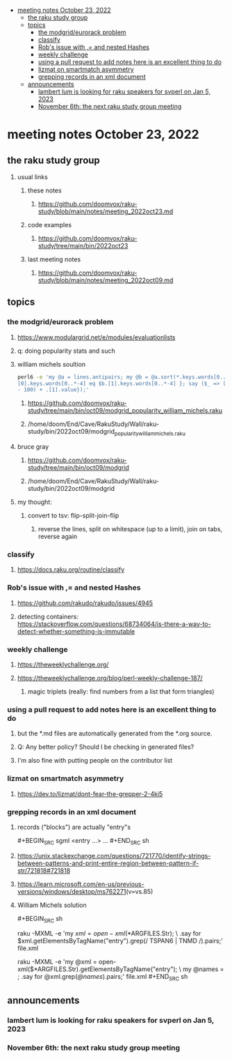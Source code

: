 - [meeting notes October 23, 2022](#org2c6ba4c)
  - [the raku study group](#org79bb2e5)
  - [topics](#org944ceab)
    - [the modgrid/eurorack problem](#org956442c)
    - [classify](#org765e250)
    - [Rob's issue with ,= and nested Hashes](#org7dd8b6b)
    - [weekly challenge](#org97f6941)
    - [using a pull request to add notes here is an excellent thing to do](#org4a87a97)
    - [lizmat on smartmatch asymmetry](#org788b5c9)
    - [grepping records in an xml document](#org858038a)
  - [announcements](#org6f9bfb4)
    - [lambert lum is looking for raku speakers for svperl on Jan 5, 2023](#org52594d6)
    - [November 6th: the next raku study group meeting](#org449dd86)


<a id="org2c6ba4c"></a>

# meeting notes October 23, 2022


<a id="org79bb2e5"></a>

## the raku study group

1.  usual links

    1.  these notes
    
        1.  <https://github.com/doomvox/raku-study/blob/main/notes/meeting_2022oct23.md>
    
    2.  code examples
    
        1.  <https://github.com/doomvox/raku-study/tree/main/bin/2022oct23>
    
    3.  last meeting notes
    
        1.  <https://github.com/doomvox/raku-study/blob/main/notes/meeting_2022oct09.md>


<a id="org944ceab"></a>

## topics


<a id="org956442c"></a>

### the modgrid/eurorack problem

1.  <https://www.modulargrid.net/e/modules/evaluationlists>

2.  q: doing popularity stats and such

3.  william michels soultion

    ```sh
    perl6 -e 'my @a = lines.antipairs; my @b = @a.sort(*.keys.words[0..*-3]).rotor(2 => -1); my @c; do for @b -> $b { @c.push($b) if $b.
    [0].keys.words[0..*-4] eq $b.[1].keys.words[0..*-4] }; say ($_ => (.[0].value - 100) + .[1].value).antipairs for @c.sort( { (.[0].value
    - 100) + .[1].value});'
    ```
    
    1.  <https://github.com/doomvox/raku-study/tree/main/bin/oct09/modgrid_popularity_william_michels.raku>
    
    2.  /home/doom/End/Cave/RakuStudy/Wall/raku-study/bin/2022oct09/modgrid<sub>popularity</sub><sub>william</sub><sub>michels.raku</sub>

4.  bruce gray

    1.  <https://github.com/doomvox/raku-study/tree/main/bin/oct09/modgrid>
    
    2.  /home/doom/End/Cave/RakuStudy/Wall/raku-study/bin/2022oct09/modgrid

5.  my thought:

    1.  convert to tsv: flip-split-join-flip
    
        1.  reverse the lines, split on whitespace (up to a limit), join on tabs, reverse again


<a id="org765e250"></a>

### classify

1.  <https://docs.raku.org/routine/classify>


<a id="org7dd8b6b"></a>

### Rob's issue with ,= and nested Hashes

1.  <https://github.com/rakudo/rakudo/issues/4945>

2.  detecting containers: <https://stackoverflow.com/questions/68734064/is-there-a-way-to-detect-whether-something-is-immutable>


<a id="org97f6941"></a>

### weekly challenge

1.  <https://theweeklychallenge.org/>

2.  <https://theweeklychallenge.org/blog/perl-weekly-challenge-187/>

    1.  magic triplets (really: find numbers from a list that form triangles)


<a id="org4a87a97"></a>

### using a pull request to add notes here is an excellent thing to do

1.  but the \*.md files are automatically generated from the \*.org source.

2.  Q: Any better policy? Should I be checking in generated files?

3.  I'm also fine with putting people on the contributor list


<a id="org788b5c9"></a>

### lizmat on smartmatch asymmetry

1.  <https://dev.to/lizmat/dont-fear-the-grepper-2-4ki5>


<a id="org858038a"></a>

### grepping records in an xml document

1.  records ("blocks") are actually "entry"s

    \#+BEGIN<sub>SRC</sub> sgml <entry &#x2026;> &#x2026; </entry> \#+END<sub>SRC</sub> sh

2.  <https://unix.stackexchange.com/questions/721770/identify-strings-between-patterns-and-print-entire-region-between-pattern-if-str/721818#721818>

3.  <https://learn.microsoft.com/en-us/previous-versions/windows/desktop/ms762271>(v=vs.85)

4.  William Michels solution

    \#+BEGIN<sub>SRC</sub> sh
    
    raku -MXML -e 'my $xml = open-xml($\*ARGFILES.Str); \\ .say for $xml.getElementsByTagName("entry").grep(/ TSPAN6 | TNMD /).pairs;' file.xml
    
    raku -MXML -e 'my @xml = open-xml($\*ARGFILES.Str).getElementsByTagName("entry"); \\ my @names = <TSPAN6 TNMD>; .say for @xml.grep(*@names*).pairs;' file.xml \#+END<sub>SRC</sub> sh


<a id="org6f9bfb4"></a>

## announcements


<a id="org52594d6"></a>

### lambert lum is looking for raku speakers for svperl on Jan 5, 2023


<a id="org449dd86"></a>

### November 6th: the next raku study group meeting

